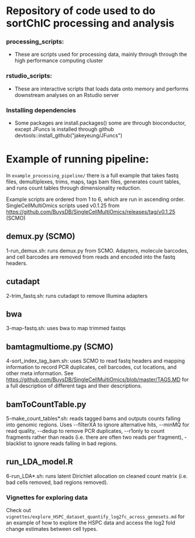 # Repository of code used to do sortChIC processing and analysis

### processing_scripts: 

  - These are scripts used for processing data, mainly through through the high performance computing cluster

### rstudio_scripts:

  - These are interactive scripts that loads data onto memory and performs downstream analyses on an Rstudio server

### Installing dependencies 

- Some packages are install.packages() some are through bioconductor, except JFuncs is installed through github devtools::install_github("jakeyeung/JFuncs")

# Example of running pipeline:

In `example_processing_pipeline/` there is a full example that takes fastq files, demultiplexes, trims, maps, tags bam files, generates count tables, and runs count tables through dimensionality reduction. 

Example scripts are ordered from 1 to 6, which are run in ascending order. SingleCellMultiOmics scripts used v0.1.25 from https://github.com/BuysDB/SingleCellMultiOmics/releases/tag/v0.1.25 (SCMO)


## demux.py (SCMO)

1-run_demux.sh: runs demux.py from SCMO. Adapters, molecule barcodes, and cell barcodes are removed from reads and encoded into the fastq headers.

## cutadapt

2-trim_fastq.sh: runs cutadapt to remove Illumina adapters

## bwa

3-map-fastq.sh: uses bwa to map trimmed fastqs

## bamtagmultiome.py (SCMO)

4-sort_index_tag_bam.sh: uses SCMO to read fastq headers and mapping information to record PCR duplicates, cell barcodes, cut locations, and other meta information. See https://github.com/BuysDB/SingleCellMultiOmics/blob/master/TAGS.MD for a full description of different tags and their descriptions.

## bamToCountTable.py

5-make_count_tables*.sh: reads tagged bams and outputs counts falling into genomic regions. Uses --filterXA to ignore alternative hits, --minMQ for read quality, --dedup to remove PCR duplicates, --r1only to count fragments rather than reads (i.e. there are often two reads per fragment), -blacklist to ignore reads falling in bad regions.

## run_LDA_model.R

6-run_LDA*.sh: runs latent Dirichlet allocation on cleaned count matrix (i.e. bad cells removed, bad regions removed).


### Vignettes for exploring data 

Check out `vignettes/explore_HSPC_dataset_quantify_log2fc_across_genesets.md` for an example of how to explore the HSPC data and access the log2 fold change estimates between cell types.



